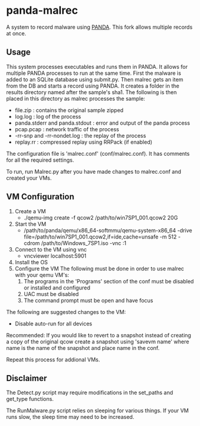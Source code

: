 panda-malrec
============

A system to record malware using [PANDA](http://github.com/moyix/panda).
This fork allows multiple records at once.

Usage
-----

This system processes executables and runs them in PANDA. It allows for multiple PANDA processes to run at the same time. First the malware is added to an SQLite database using submit.py. Then malrec gets an item from the DB and starts a record using PANDA. It creates a folder in the results directory named after the sample's sha1. The following is then placed in this directory as malrec processes the sample:
* file.zip : contains the original sample zipped
* log.log : log of the process
* panda.stderr and panda.stdout : error and output of the panda process
* pcap.pcap : network traffic of the process
* -rr-snp and -rr-nondet.log : the replay of the process
* replay.rr : compressed replay using RRPack (if enabled)

The configuration file is 'malrec.conf' (conf/malrec.conf). It has comments for all the required settings.

To run, run Malrec.py after you have made changes to malrec.conf and created your VMs.

VM Configuration
----------------

1. Create a VM
    * ./qemu-img create -f qcow2 /path/to/win7SP1_001.qcow2 20G
2. Start the VM
    * /path/to/panda/qemu/x86_64-softmmu/qemu-system-x86_64 -drive file=/path/to/win7SP1_001.qcow2,if=ide,cache=unsafe -m 512 -cdrom /path/to/Windows_7SP1.iso -vnc :1
3. Connect to the VM using vnc
    * vncviewer localhost:5901
4. Install the OS
5. Configure the VM
    The following must be done in order to use malrec with your qemu VM's:
    1. The programs in the 'Programs' section of the conf must be disabled or installed and configured
    2. UAC must be disabled
    3. The command prompt must be open and have focus

The following are suggested changes to the VM:
* Disable auto-run for all devices

Recommended: If you would like to revert to a snapshot instead of creating a copy of the original qcow create a snapshot using 'savevm name' where name is the name of the snapshot and place name in the conf.

Repeat this process for addional VMs.

Disclaimer
----------

The Detect.py script may require modifications in the set_paths and get_type functions.

The RunMalware.py script relies on sleeping for various things. If your VM runs slow, the sleep time may need to be increased.

